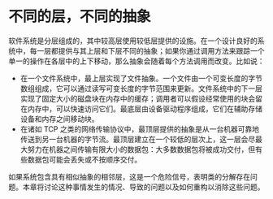 # 不同的层，不同的抽象

软件系统是分层组成的，其中较高层使用较低层提供的设施。在一个设计良好的系统中，每一层都提供与其上层和下层不同的抽象；如果你通过调用方法来跟踪一个单一的操作在各层中的上下移动，那么抽象会随着每个方法调用而改变。比如说：

* 在一个文件系统中，最上层实现了文件抽象。一个文件由一个可变长度的字节数组组成，它可以通过读写可变长度的字节范围来更新。文件系统中的下一层实现了固定大小的磁盘块在内存中的缓存；调用者可以假设经常使用的块会留在内存中，可以快速访问它们。最底层由设备驱动程序组成，它们在辅助存储设备和内存之间移动块。
* 在诸如 TCP 之类的网络传输协议中，最顶层提供的抽象是从一台机器可靠地传送到另一台机器的字节流。最顶层建立在一个较低的层次上，这一层会尽最大努力在机器之间传输有限大小的数据包：大多数数据包将被成功交付，但有些数据包可能会丢失或不按顺序交付。

如果系统包含具有相似抽象的相邻层，这是一个危险信号，表明类的分解存在问题。本章将讨论这种事情发生的情况、导致的问题以及如何重构以消除这些问题。

